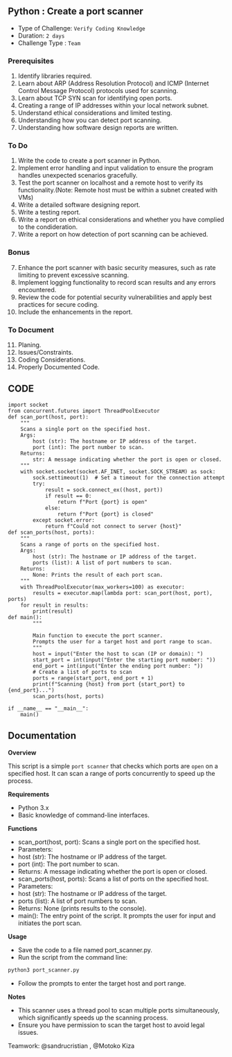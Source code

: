 ## Python : Create a port scanner

- Type of Challenge: `Verify Coding Knowledge` 
- Duration: `2 days`
- Challenge Type : `Team`

### Prerequisites

1. Identify libraries required.
2. Learn about ARP (Address Resolution Protocol) and ICMP (Internet Control Message Protocol) protocols used for scanning. 
3. Learn about TCP SYN scan for identifying open ports.
4. Creating a range of IP addresses within your local network subnet.
5. Understand ethical considerations and limited testing.
6. Understanding how you can detect port scanning.
7. Understanding how software design reports are written.


### To Do

1. Write the code to create a port scanner in Python.
2. Implement error handling and input validation to ensure the program handles unexpected scenarios gracefully.
2. Test the port scanner on localhost and a remote host to verify its functionality.(Note: Remote host must be within a subnet created with VMs)
3. Write a detailed software designing report.
4. Write a testing report.
5. Write a report on ethical considerations and whether you have complied to the condideration.
6. Write a report on how detection of port scanning can be achieved.

### Bonus

7. Enhance the port scanner with basic security measures, such as rate limiting to prevent excessive scanning.
8. Implement logging functionality to record scan results and any errors encountered.
9. Review the code for potential security vulnerabilities and apply best practices for secure coding.
10. Include the enhancements in the report.

### To Document

11. Planing.
12. Issues/Constraints.
13. Coding Considerations.
14. Properly Documented Code.

## CODE

```python3
import socket
from concurrent.futures import ThreadPoolExecutor
def scan_port(host, port):
    """
    Scans a single port on the specified host.
    Args:
        host (str): The hostname or IP address of the target.
        port (int): The port number to scan.
    Returns:
        str: A message indicating whether the port is open or closed.
    """
    with socket.socket(socket.AF_INET, socket.SOCK_STREAM) as sock:
        sock.settimeout(1)  # Set a timeout for the connection attempt
        try:
            result = sock.connect_ex((host, port))
            if result == 0:
                return f"Port {port} is open"
            else:
                return f"Port {port} is closed"
        except socket.error:
            return f"Could not connect to server {host}"
def scan_ports(host, ports):
    """
    Scans a range of ports on the specified host.
    Args:
        host (str): The hostname or IP address of the target.
        ports (list): A list of port numbers to scan.
    Returns:
        None: Prints the result of each port scan.
    """
    with ThreadPoolExecutor(max_workers=100) as executor:
        results = executor.map(lambda port: scan_port(host, port), ports)
    for result in results:
        print(result)
def main():
        """

        Main function to execute the port scanner.
        Prompts the user for a target host and port range to scan.
        """
        host = input("Enter the host to scan (IP or domain): ")
        start_port = int(input("Enter the starting port number: "))
        end_port = int(input("Enter the ending port number: "))
        # Create a list of ports to scan
        ports = range(start_port, end_port + 1)
        print(f"Scanning {host} from port {start_port} to {end_port}...")
        scan_ports(host, ports)

if __name__ == "__main__":
    main()
```

## Documentation

**Overview**

This script is a simple `port scanner` that checks which ports are `open` on a specified host. It can scan a range of ports concurrently to speed up the process.

**Requirements**

-	Python 3.x
-	Basic knowledge of command-line interfaces.

**Functions**

-	scan_port(host, port): Scans a single port on the specified host.
-	Parameters:
-	host (str): The hostname or IP address of the target.
-	port (int): The port number to scan.
-	Returns: A message indicating whether the port is open or closed.
-	scan_ports(host, ports): Scans a list of ports on the specified host.
-	Parameters:
-	host (str): The hostname or IP address of the target.
-	ports (list): A list of port numbers to scan.
-	Returns: None (prints results to the console).
-	main(): The entry point of the script. It prompts the user for input and initiates the port scan.

**Usage**

- Save the code to a file named port_scanner.py.
- Run the script from the command line:
 
```bash
python3 port_scanner.py
```

- Follow the prompts to enter the target host and port range.

**Notes**

-	This scanner uses a thread pool to scan multiple ports simultaneously, which significantly speeds up the scanning process.
-	Ensure you have permission to scan the target host to avoid legal issues.

Teamwork: @sandrucristian , @Motoko Kiza
